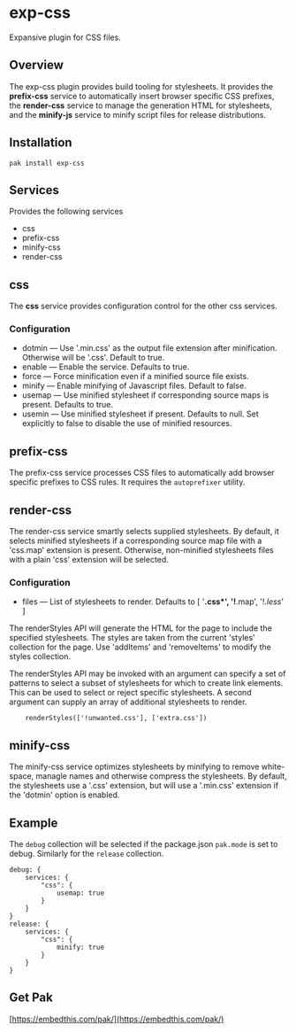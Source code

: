exp-css
===

Expansive plugin for CSS files.

## Overview

The exp-css plugin provides build tooling for stylesheets. It provides the **prefix-css** service to automatically insert browser specific CSS prefixes, the **render-css** service to manage the generation HTML for stylesheets, and the **minify-js** service to minify script files for release distributions.

## Installation

    pak install exp-css

## Services

Provides the following services

* css
* prefix-css
* minify-css
* render-css

## css

The **css** service provides configuration control for the other css services.

### Configuration

* dotmin &mdash; Use '.min.css' as the output file extension after minification. Otherwise will be
    '.css'.  Default to true.
* enable &mdash; Enable the service. Defaults to true.
* force &mdash; Force minification even if a minified source file exists.
* minify &mdash; Enable minifying of Javascript files. Default to false.
* usemap &mdash; Use minified stylesheet if corresponding source maps is present. Defaults to true.
* usemin &mdash; Use minified stylesheet if present. Defaults to null. Set explicitly to false
    to disable the use of minified resources.

## prefix-css

The prefix-css service processes CSS files to automatically add browser specific prefixes to CSS rules. It requires the `autoprefixer` utility.

## render-css

The render-css service smartly selects supplied stylesheets. By default, it selects minified stylesheets if a corresponding source map file with a 'css.map' extension is present. Otherwise, non-minified stylesheets files with a plain 'css' extension  will be selected.

### Configuration

* files &mdash; List of stylesheets to render. Defaults to [ '**.css*', '!**.map', '!*.less*' ]

The renderStyles API will generate the HTML for the page to include the specified stylesheets. The styles are taken from the current 'styles' collection for the page. Use 'addItems' and 'removeItems' to modify the styles collection.

The renderStyles API may be invoked with an argument can specify a set of patterns to select a subset of stylesheets for which to create link elements. This can be used to select or reject specific stylesheets. A second argument can supply an array of additional stylesheets to render.

```
    renderStyles(['!unwanted.css'], ['extra.css'])
```

## minify-css

The minify-css service optimizes stylesheets by minifying to remove white-space, managle names and otherwise compress the stylesheets. By default, the stylesheets use a '.css' extension, but will use a '.min.css' extension if the 'dotmin' option is enabled.

## Example

The `debug` collection will be selected if the package.json `pak.mode` is set to debug. Similarly for the `release` collection.

```
debug: {
    services: {
        "css": {
            usemap: true
        }
    }
}
release: {
    services: {
        "css": {
            minify: true
        }
    }
}
```

## Get Pak

[https://embedthis.com/pak/](https://embedthis.com/pak/)
